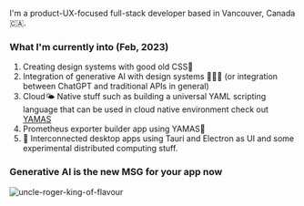 I'm a product-UX-focused full-stack developer based in Vancouver, Canada 🇨🇦. 

### What I'm currently into (Feb, 2023)
1. Creating design systems with good old CSS🎨
2. Integration of generative AI with design systems 👩🏽‍🎨 (or integration between ChatGPT and traditional APIs in general)
3. Cloud🌤️ Native stuff such as building a universal YAML scripting language that can be used in cloud native environment check out [YAMAS](https://github.com/the-watchmaker/typingbrain) 
4. Prometheus exporter builder app using YAMAS🗻
5. 📡 Interconnected desktop apps using Tauri and Electron as UI and some experimental distributed computing stuff.


### Generative AI is the new MSG for your app now
![uncle-roger-king-of-flavour](https://user-images.githubusercontent.com/4682613/221276183-9622da64-1231-445e-9ae4-aeea30db95e5.gif)

